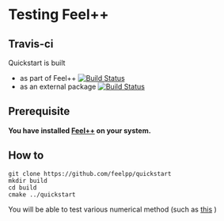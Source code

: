# Testing Feel++

## Travis-ci

Quickstart is built 
 - as part of Feel++ [![Build Status](https://travis-ci.org/feelpp/feelpp.svg?branch=develop)](https://travis-ci.org/feelpp/feelpp)
 - as an external package [![Build Status](https://travis-ci.org/feelpp/quickstart.svg)](https://travis-ci.org/feelpp/quickstart)
 
## Prerequisite
__You have installed [Feel++](http://www.feelpp.org/docs/develop/BuildingP.html) on your system.__

## How to
```
git clone https://github.com/feelpp/quickstart
mkdir build
cd build
cmake ../quickstart
```

You will be able to test various numerical method (such as [this](http://www.feelpp.org/docs/develop/QSLaplacian.html) )

